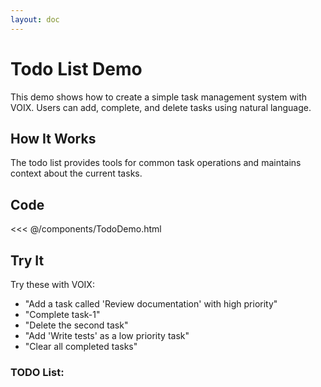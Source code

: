```yaml
---
layout: doc
---
```


<script setup>
import TodoDemo from './components/TodoDemo.vue'
</script>

# Todo List Demo

This demo shows how to create a simple task management system with VOIX. Users can add, complete, and delete tasks using natural language.

## How It Works

The todo list provides tools for common task operations and maintains context about the current tasks.

## Code
<<< @/components/TodoDemo.html

## Try It
Try these with VOIX:
- "Add a task called 'Review documentation' with high priority"
- "Complete task-1"
- "Delete the second task"
- "Add 'Write tests' as a low priority task"
- "Clear all completed tasks"

### TODO List:
<TodoDemo />

<!--@include: @/voix_context.md -->